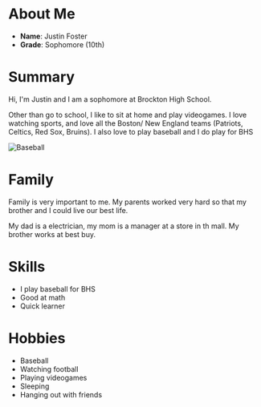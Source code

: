 # About Me
- **Name**: Justin Foster
- **Grade**: Sophomore (10th)

# Summary
Hi, I'm Justin and I am a sophomore at Brockton High School. 


Other than go to school, I like to sit at home and play videogames. I love watching sports, and love all the Boston/ New England teams (Patriots, Celtics, Red Sox, Bruins). I also love to play baseball and I do play for BHS

![Baseball](https://www.wctrib.com/incoming/3832254-fr6zso-071119.S.WCT.Baseball-stock-art.jpg/alternates/BASE_LANDSCAPE/071119.S.WCT.Baseball%20stock%20art.jpg)

# Family
Family is very important to me. My parents worked very hard so that my brother and I could live our best life.

My dad is a electrician, my mom is a manager at a store in th mall. My brother works at best buy.

# Skills
- I play baseball for BHS
- Good at math
- Quick learner

# Hobbies
- Baseball
- Watching football
- Playing videogames
- Sleeping
- Hanging out with friends
